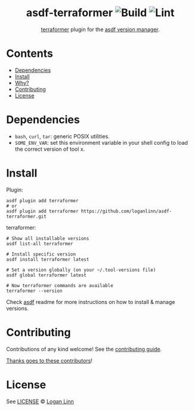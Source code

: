 <div align="center">

# asdf-terraformer ![Build](https://github.com/loganlinn/asdf-terraformer/workflows/Build/badge.svg) ![Lint](https://github.com/loganlinn/asdf-terraformer/workflows/Lint/badge.svg)

[terraformer](https://github.com/GoogleCloudPlatform/terraformer) plugin for the [asdf version manager](https://asdf-vm.com).

</div>

# Contents

- [Dependencies](#dependencies)
- [Install](#install)
- [Why?](#why)
- [Contributing](#contributing)
- [License](#license)

# Dependencies

- `bash`, `curl`, `tar`: generic POSIX utilities.
- `SOME_ENV_VAR`: set this environment variable in your shell config to load the correct version of tool x.

# Install

Plugin:

```shell
asdf plugin add terraformer
# or
asdf plugin add terraformer https://github.com/loganlinn/asdf-terraformer.git
```

terraformer:

```shell
# Show all installable versions
asdf list-all terraformer

# Install specific version
asdf install terraformer latest

# Set a version globally (on your ~/.tool-versions file)
asdf global terraformer latest

# Now terraformer commands are available
terraformer --version
```

Check [asdf](https://github.com/asdf-vm/asdf) readme for more instructions on how to
install & manage versions.

# Contributing

Contributions of any kind welcome! See the [contributing guide](contributing.md).

[Thanks goes to these contributors](https://github.com/loganlinn/asdf-terraformer/graphs/contributors)!

# License

See [LICENSE](LICENSE) © [Logan Linn](https://github.com/loganlinn/)
